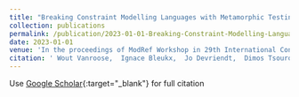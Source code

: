 ```yaml
---
title: "Breaking Constraint Modelling Languages with Metamorphic Testing"
collection: publications
permalink: /publication/2023-01-01-Breaking-Constraint-Modelling-Languages-with-Metamorphic-Testing
date: 2023-01-01
venue: 'In the proceedings of ModRef Workshop in 29th International Conference on Principles and Practice of Constraint Programming (CP 2023)'
citation: ' Wout Vanroose,  Ignace Bleukx,  Jo Devriendt,  Dimos Tsouros,  H{\&apos;e}l{\`e}ne Verhaeghe,  Tias Guns, &quot;Breaking Constraint Modelling Languages with Metamorphic Testing.&quot; In the proceedings of ModRef Workshop in 29th International Conference on Principles and Practice of Constraint Programming (CP 2023), 2023.'
---
```

Use [Google Scholar](https://scholar.google.com/scholar?q=Breaking+Constraint+Modelling+Languages+with+Metamorphic+Testing){:target="_blank"} for full citation